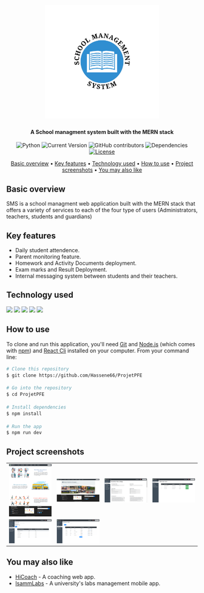 <h1 align="center">
  <br/>
  <img src="./school-logo.png" alt="School management system" width="300"/>
  <h4 align="center">A School managment system built with the MERN stack</h4>
</h1>
<div align="center">


![Python](https://img.shields.io/badge/React-16.12.0-orange)
![Current Version](https://img.shields.io/badge/version-v1.0-blue)
![GitHub contributors](https://img.shields.io/github/contributors/Hassene66/IsammLabs)
![Dependencies](https://img.shields.io/badge/dependencies-up%20to%20date-brightgreen.svg)
[![License](https://img.shields.io/badge/license-MIT-blue.svg)](https://opensource.org/licenses/MIT)
</div>

<p align="center">
  <a href="#key-features">Basic overview</a> •
  <a href="#how-to-use">Key features</a> •
  <a href="#Technology-used">Technology used</a> •
  <a href="#How-to-use">How to use</a> •
  <a href="#Project-screenshots">Project screenshots</a> •
  <a href="#You-may-also-like">You may also like</a>
  
</p>

## Basic overview
SMS is a school managment web application built with the MERN stack that offers a variety of services to each of the four type of users (Administrators, teachers, students and guardians)

## Key features
* Daily student attendence.
* Parent monitoring feature.
* Homework and Activity Documents deployment.
* Exam marks and Result Deployment.
* Internal messaging system between students and their teachers.

## Technology used

<p align="left">
  <img src="https://img.shields.io/badge/React-20232A?style=for-the-badge&logo=react&logoColor=61DAFB" />
      <img src="https://img.shields.io/badge/JavaScript-323330?style=for-the-badge&logo=javascript&logoColor=F7DF1E" />
    <img src="https://img.shields.io/badge/node.js-6DA55F?style=for-the-badge&logo=node.js&logoColor=white" />
    <img src="https://img.shields.io/badge/express-%23000.svg?style=for-the-badge&logo=express&logoColor=white" />
    <img src="https://img.shields.io/badge/heroku-%23430098.svg?style=for-the-badge&logo=heroku&logoColor=white" />
</p>

## How to use
To clone and run this application, you'll need [Git](https://git-scm.com) and [Node.js](https://nodejs.org/en/download/) (which comes with [npm](http://npmjs.com)) and [React Cli](https://reactjs.org/docs/create-a-new-react-app.html) installed on your computer.
From your command line:
```bash
# Clone this repository
$ git clone https://github.com/Hassene66/ProjetPFE

# Go into the repository
$ cd ProjetPFE

# Install dependencies
$ npm install

# Run the app 
$ npm run dev
```




## Project screenshots


| | | | |
|:-------------------------:|:-------------------------:|:-------------------------:|:-------------------------:|
|<img width="200" alt="splashscreen" src="./screenshots/image4.png"> |  <img width="200" alt="login screen" src="./screenshots/image5.png">|<img width="200" alt="unprocessed claims screen" src="./screenshots/image17.png">|<img width="200" alt="add claim form (first step)" src="./screenshots/image8.png">  |  <img width="200" alt="add claim form (second step)" src="./screenshots/image7.png">|<img width="200" alt="all ISAMM blocs screen" src="./screenshots/image9.png">|
|<img width="200" alt="show computers stats" src="./screenshots/image18.png">  |  <img width="200" alt="add computer form" src="./screenshots/image29.png">

## You may also like

- [HiCoach](https://github.com/salimkazdaghli/Hicotech-Frontend) - A coaching web app.
- [IsammLabs](https://github.com/Hassene66/IsammLabs) - A university's labs management mobile app.

